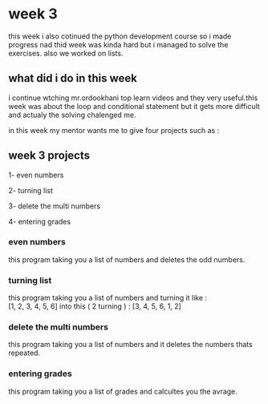 # week 3
this week i also cotinued the python development course so i made progress nad thid week was kinda hard but i managed to solve the exercises. also we worked on lists.
## what did i do in this week
i continue wtching mr.ordookhani top learn videos and they very useful.this week was about the loop and conditional statement but it gets more difficult and actualy the solving chalenged me.

in this week my mentor wants me to give four projects such as : 

 week 3 projects
---
1- even numbers

2- turning list

3- delete the multi numbers

4- entering grades

### even numbers
this program taking you a list of numbers and deletes the odd numbers.
### turning list
this program taking you a list of numbers and turning it like :  
[1, 2, 3, 4, 5, 6] into this ( 2 turning ) : [3, 4, 5, 6, 1, 2]
### delete the multi numbers
this program taking you a list of numbers and it deletes the numbers thats repeated.
### entering grades
this program taking you a list of grades and calcultes you the avrage.